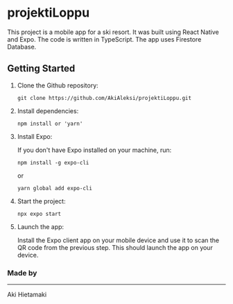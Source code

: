 # projektiLoppu

This project is a mobile app for a ski resort. It was built using React Native and Expo. The code is written in TypeScript. The app uses Firestore Database.

## Getting Started

1. Clone the Github repository:

    ```
    git clone https://github.com/AkiAleksi/projektiLoppu.git
    ```

2. Install dependencies:

    ```
    npm install or 'yarn'
    ```

3. Install Expo:

    If you don't have Expo installed on your machine, run:

    ```
    npm install -g expo-cli
    ```

    or

    ```
    yarn global add expo-cli
    ```

4. Start the project:

    ```
    npx expo start
    ```

5. Launch the app:

    Install the Expo client app on your mobile device and use it to scan the QR code from the previous step. This should launch the app on your device.

### Made by
---
Aki Hietamaki

